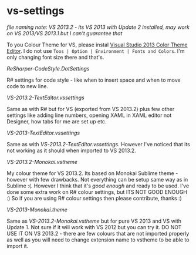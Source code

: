 vs-settings
===========

_file naming note: VS 2013.2 - its VS 2013 with Update 2 installed, may work on VS 2013/VS 2013.1 but I can't guarantee that_

To you Colour Theme for VS, please instal [Visual Studio 2013 Color Theme Editor](http://visualstudiogallery.msdn.microsoft.com/9e08e5d3-6eb4-4e73-a045-6ea2a5cbdabe). I do not use `Toos | Option | Environment | Fonts and Colors`. I'm only changing font size there and that's.

*ReSharper-CodeStyle.DotSettings*

R# settings for code style - like when to insert space and when to move code to new line.

*VS-2013.2-TextEditor.vssettings*

Same as with R# but for VS (exported from VS 2013.2) plus few other settings like adding line numbers, opening XAML in XAML editor not Designer, how tabs for me are set up etc.

*VS-2013-TextEditor.vssettings*

Same as with _VS-2013.2-TextEditor.vssettings_. However I've noticed that its not working as it should when imported to VS 2013.2.

*VS-2013.2-Monokai.vstheme*

My colour theme for VS 2013.2. Its based on Monokai Sublime theme - however with few drawbacks. Not everything can be setup same way as in Sublime :(. However I think that it's _good enough_ and ready to be used. I've done some extra work on R# colour settings, but ITS NOT GOOD ENOUGH :) So if you are using R# colour settings then please contribute, thanks :)

*VS-2013-Monokai.theme*

Same as _VS-2013.2-Monokai.vstheme_ but for pure VS 2013 and VS with Update 1. Not sure if it will work with VS 2012 but you can try it. DO NOT USE IT ON VS 2013.2 - there are few colours that are not imported properly as well as you will need to change extension name to vstheme to be able to import it.
